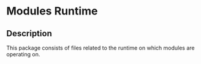 <!-- (c) https://github.com/MontiCore/monticore -->
# Modules Runtime

## Description
This package consists of files related to the runtime on which modules are operating on.
